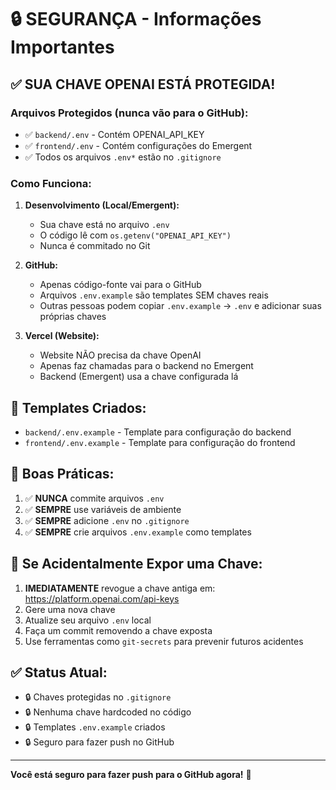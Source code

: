 # 🔒 SEGURANÇA - Informações Importantes

## ✅ SUA CHAVE OPENAI ESTÁ PROTEGIDA!

### Arquivos Protegidos (nunca vão para o GitHub):

- ✅ `backend/.env` - Contém OPENAI_API_KEY
- ✅ `frontend/.env` - Contém configurações do Emergent
- ✅ Todos os arquivos `.env*` estão no `.gitignore`

### Como Funciona:

1. **Desenvolvimento (Local/Emergent):**
   - Sua chave está no arquivo `.env`
   - O código lê com `os.getenv("OPENAI_API_KEY")`
   - Nunca é commitado no Git

2. **GitHub:**
   - Apenas código-fonte vai para o GitHub
   - Arquivos `.env.example` são templates SEM chaves reais
   - Outras pessoas podem copiar `.env.example` → `.env` e adicionar suas próprias chaves

3. **Vercel (Website):**
   - Website NÃO precisa da chave OpenAI
   - Apenas faz chamadas para o backend no Emergent
   - Backend (Emergent) usa a chave configurada lá

## 📝 Templates Criados:

- `backend/.env.example` - Template para configuração do backend
- `frontend/.env.example` - Template para configuração do frontend

## 🔐 Boas Práticas:

1. ✅ **NUNCA** commite arquivos `.env`
2. ✅ **SEMPRE** use variáveis de ambiente
3. ✅ **SEMPRE** adicione `.env` no `.gitignore`
4. ✅ **SEMPRE** crie arquivos `.env.example` como templates

## 🚨 Se Acidentalmente Expor uma Chave:

1. **IMEDIATAMENTE** revogue a chave antiga em: https://platform.openai.com/api-keys
2. Gere uma nova chave
3. Atualize seu arquivo `.env` local
4. Faça um commit removendo a chave exposta
5. Use ferramentas como `git-secrets` para prevenir futuros acidentes

## ✅ Status Atual:

- 🔒 Chaves protegidas no `.gitignore`
- 🔒 Nenhuma chave hardcoded no código
- 🔒 Templates `.env.example` criados
- 🔒 Seguro para fazer push no GitHub

---

**Você está seguro para fazer push para o GitHub agora!** 🚀
